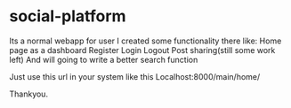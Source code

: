 # social-platform
Its a normal webapp for user
I created some functionality there like:
Home page as a dashboard
Register
Login
Logout
Post sharing(still some work left)
And will going to write a better search function

Just use this url in your system like this
Localhost:8000/main/home/

Thankyou.
